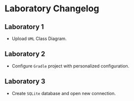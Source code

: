 # Laboratory Changelog

## Laboratory 1

- Upload `UML` Class Diagram.

## Laboratory 2

- Configure `Gradle` project with personalized configuration.

## Laboratory 3

- Create `SQLite` database and open new connection.
